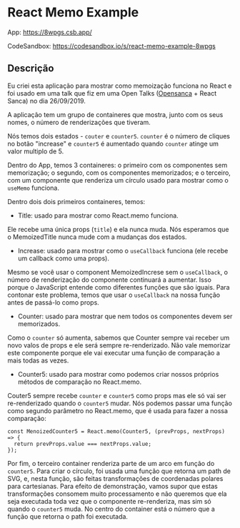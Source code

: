 # React Memo Example

App: https://8wpgs.csb.app/

CodeSandbox: https://codesandbox.io/s/react-memo-example-8wpgs

## Descrição

Eu criei esta aplicação para mostrar como memoização funciona no React e foi usado em uma talk que fiz em uma Open Talks ([Opensanca](www.opensanca.com) + React Sanca) no dia 26/09/2019.

A aplicação tem um grupo de containeres que mostra, junto com os seus nomes, o número de renderizações que tiveram.

Nós temos dois estados - `couter` e `counter5`. `counter` é o número de cliques no botão "increase" e `counter5` é aumentado quando `counter` atinge um valor multiplo de 5.

Dentro do App, temos 3 containeres: o primeiro com os componentes sem memorização; o segundo, com os componentes memorizados; e o terceiro, com um componente que renderiza um círculo usado para mostrar como o `useMemo` funciona.

Dentro dois dois primeiros containeres, temos:

- Title: usado para mostrar como React.memo funciona.

Ele recebe uma única props (`title`) e ela nunca muda. Nós esperamos que o MemoizedTitle nunca mude com a mudanças dos estados.

- Increase: usado para mostrar como o `useCallback` funciona (ele recebe um callback como uma props).

Mesmo se você usar o component MemoizedIncrese sem o `useCallback`, o número de renderização do componente continuará a aumentar. Isso porque o JavaScript entende como diferentes funções que são iguais. Para contonar este problema, temos que usar o `useCallback` na nossa função antes de passá-lo como props.

- Counter: usado para mostrar que nem todos os componentes devem ser memorizados.

Como o `counter` só aumenta, sabemos que Counter sempre vai receber um novo valos de props e ele será sempre re-renderizado. Não vale memorizar este componente porque ele vai executar uma função de comparação a mais todas as vezes.

- Counter5: usado para mostrar como podemos criar nossos próprios métodos de comparação no React.memo.

Couter5 sempre recebe `counter` e `counter5` como props mas ele só vai ser re-renderizado quando o `counter5` mudar. Nós podemos passar uma função como segundo parâmetro no React.memo, que é usada para fazer a nossa comparação:

```
const MenoizedCounter5 = React.memo(Counter5, (prevProps, nextProps) => {
  return prevProps.value === nextProps.value;
});
```

Por fim, o terceiro container renderiza parte de um arco em função do `counter5`. Para criar o círculo, foi usada uma função que retorna um path de SVG, e, nesta função, são feitas transformações de coordenadas polares para cartesianas. Para efeito de demonstração, vamos supor que estas transformações consomem muito processamento e não queremos que ela seja executada toda vez que o componente re-renderiza, mas sim só quando o `counter5` muda. No centro do container está o número que a função que retorna o path foi executada.
